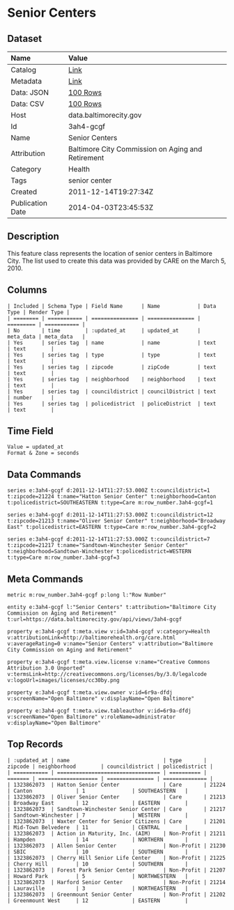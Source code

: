 # Senior Centers

## Dataset

| Name | Value |
| :--- | :---- |
| Catalog | [Link](https://catalog.data.gov/dataset/senior-centers-c3eb2) |
| Metadata | [Link](https://data.baltimorecity.gov/api/views/3ah4-gcgf) |
| Data: JSON | [100 Rows](https://data.baltimorecity.gov/api/views/3ah4-gcgf/rows.json?max_rows=100) |
| Data: CSV | [100 Rows](https://data.baltimorecity.gov/api/views/3ah4-gcgf/rows.csv?max_rows=100) |
| Host | data.baltimorecity.gov |
| Id | 3ah4-gcgf |
| Name | Senior Centers |
| Attribution | Baltimore City Commission on Aging and Retirement |
| Category | Health |
| Tags | senior center |
| Created | 2011-12-14T19:27:34Z |
| Publication Date | 2014-04-03T23:45:53Z |

## Description

This feature class represents the location of senior centers in Baltimore City. The list used to create this data was provided by CARE on the March 5, 2010.

## Columns

```ls
| Included | Schema Type | Field Name      | Name            | Data Type | Render Type |
| ======== | =========== | =============== | =============== | ========= | =========== |
| No       | time        | :updated_at     | updated_at      | meta_data | meta_data   |
| Yes      | series tag  | name            | name            | text      | text        |
| Yes      | series tag  | type            | type            | text      | text        |
| Yes      | series tag  | zipcode         | zipCode         | text      | text        |
| Yes      | series tag  | neighborhood    | neighborhood    | text      | text        |
| Yes      | series tag  | councildistrict | councilDistrict | text      | number      |
| Yes      | series tag  | policedistrict  | policeDistrict  | text      | text        |
```

## Time Field

```ls
Value = updated_at
Format & Zone = seconds
```

## Data Commands

```ls
series e:3ah4-gcgf d:2011-12-14T11:27:53.000Z t:councildistrict=1 t:zipcode=21224 t:name="Hatton Senior Center" t:neighborhood=Canton t:policedistrict=SOUTHEASTERN t:type=Care m:row_number.3ah4-gcgf=1

series e:3ah4-gcgf d:2011-12-14T11:27:53.000Z t:councildistrict=12 t:zipcode=21213 t:name="Oliver Senior Center" t:neighborhood="Broadway East" t:policedistrict=EASTERN t:type=Care m:row_number.3ah4-gcgf=2

series e:3ah4-gcgf d:2011-12-14T11:27:53.000Z t:councildistrict=7 t:zipcode=21217 t:name="Sandtown-Winchester Senior Center" t:neighborhood=Sandtown-Winchester t:policedistrict=WESTERN t:type=Care m:row_number.3ah4-gcgf=3
```

## Meta Commands

```ls
metric m:row_number.3ah4-gcgf p:long l:"Row Number"

entity e:3ah4-gcgf l:"Senior Centers" t:attribution="Baltimore City Commission on Aging and Retirement" t:url=https://data.baltimorecity.gov/api/views/3ah4-gcgf

property e:3ah4-gcgf t:meta.view v:id=3ah4-gcgf v:category=Health v:attributionLink=http://baltimorehealth.org/care.html v:averageRating=0 v:name="Senior Centers" v:attribution="Baltimore City Commission on Aging and Retirement"

property e:3ah4-gcgf t:meta.view.license v:name="Creative Commons Attribution 3.0 Unported" v:termsLink=http://creativecommons.org/licenses/by/3.0/legalcode v:logoUrl=images/licenses/cc30by.png

property e:3ah4-gcgf t:meta.view.owner v:id=6r9a-dfdj v:screenName="Open Baltimore" v:displayName="Open Baltimore"

property e:3ah4-gcgf t:meta.view.tableauthor v:id=6r9a-dfdj v:screenName="Open Baltimore" v:roleName=administrator v:displayName="Open Baltimore"
```

## Top Records

```ls
| :updated_at | name                              | type       | zipcode | neighborhood        | councildistrict | policedistrict | 
| =========== | ================================= | ========== | ======= | =================== | =============== | ============== | 
| 1323862073  | Hatton Senior Center              | Care       | 21224   | Canton              | 1               | SOUTHEASTERN   | 
| 1323862073  | Oliver Senior Center              | Care       | 21213   | Broadway East       | 12              | EASTERN        | 
| 1323862073  | Sandtown-Winchester Senior Center | Care       | 21217   | Sandtown-Winchester | 7               | WESTERN        | 
| 1323862073  | Waxter Center for Senior Citizens | Care       | 21201   | Mid-Town Belvedere  | 11              | CENTRAL        | 
| 1323862073  | Action in Maturity, Inc. (AIM)    | Non-Profit | 21211   | Hampden             | 14              | NORTHERN       | 
| 1323862073  | Allen Senior Center               | Non-Profit | 21230   | SBIC                | 10              | SOUTHERN       | 
| 1323862073  | Cherry Hill Senior Life Center    | Non-Profit | 21225   | Cherry Hill         | 10              | SOUTHERN       | 
| 1323862073  | Forest Park Senior Center         | Non-Profit | 21207   | Howard Park         | 5               | NORTHWESTERN   | 
| 1323862073  | Harford Senior Center             | Non-Profit | 21214   | Lauraville          | 3               | NORTHEASTERN   | 
| 1323862073  | Greenmount Senior Center          | Non-Profit | 21202   | Greenmount West     | 12              | EASTERN        | 
```